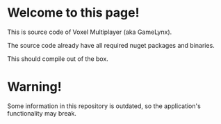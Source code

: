 # Welcome to this page!

This is source code of Voxel Multiplayer (aka GameLynx).

The source code already have all required nuget packages and binaries.

This should compile out of the box.

# Warning!
Some information in this repository is outdated, so the application's functionality may break.
